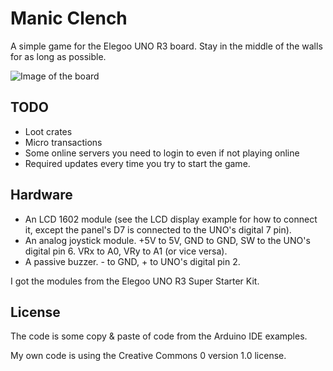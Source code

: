 # Manic Clench

A simple game for the Elegoo UNO R3 board.
Stay in the middle of the walls for as long as possible.

![Image of the board](board.jpg "The board")

## TODO

* Loot crates
* Micro transactions
* Some online servers you need to login to even if not playing online
* Required updates every time you try to start the game.

## Hardware
* An LCD 1602 module (see the LCD display example for how to connect it, except the panel's D7 is connected to the UNO's digital 7 pin).
* An analog joystick module. +5V to 5V, GND to GND, SW to the UNO's digital pin 6. VRx to A0, VRy to A1 (or vice versa).
* A passive buzzer. - to GND, + to UNO's digital pin 2.

I got the modules from the Elegoo UNO R3 Super Starter Kit.

## License

The code is some copy & paste of code from the Arduino IDE examples.

My own code is using the Creative Commons 0 version 1.0 license.
